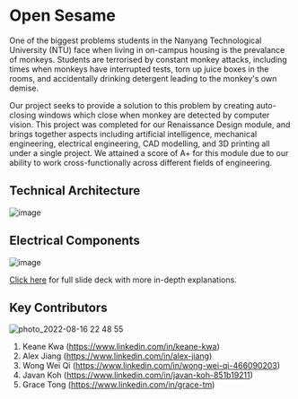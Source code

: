 # Open Sesame

One of the biggest problems students in the Nanyang Technological University (NTU) face when living in on-campus housing is the prevalance of monkeys. Students are terrorised by constant monkey attacks, including times when monkeys have interrupted tests, torn up juice boxes in the rooms, and accidentally drinking detergent leading to the monkey's own demise.

Our project seeks to provide a solution to this problem by creating auto-closing windows which close when monkey are detected by computer vision. This project was completed for our Renaissance Design module, and brings together aspects including artificial intelligence, mechanical engineering, electrical engineering, CAD modelling, and 3D printing all under a single project. We attained a score of A+ for this module due to our ability to work cross-functionally across different fields of engineering.

## Technical Architecture

![image](https://user-images.githubusercontent.com/8297863/184909484-d0b34306-8859-4a3c-8ec7-1859f9c5c9a8.png)

## Electrical Components

![image](https://user-images.githubusercontent.com/8297863/184910351-02ce548d-c41d-4041-8da4-eac01a567a5b.png)

[Click here](https://github.com/keanekwa/Open-Sesame/blob/main/REDesign%20Final%20Presentation.pdf) for full slide deck with more in-depth explanations.

## Key Contributors

![photo_2022-08-16 22 48 55](https://user-images.githubusercontent.com/8297863/184909770-5422dd1b-7bf8-4dfa-b3a6-9b8d74648a13.jpeg)

1. Keane Kwa (https://www.linkedin.com/in/keane-kwa)
2. Alex Jiang (https://www.linkedin.com/in/alex-jiang)
3. Wong Wei Qi (https://www.linkedin.com/in/wong-wei-qi-466090203)
4. Javan Koh (https://www.linkedin.com/in/javan-koh-851b19211)
5. Grace Tong (https://www.linkedin.com/in/grace-tm)
